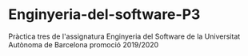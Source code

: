 # Enginyeria-del-software-P3
Pràctica tres de l'assignatura Enginyeria del Software de la Universitat Autònoma de Barcelona promoció 2019/2020
